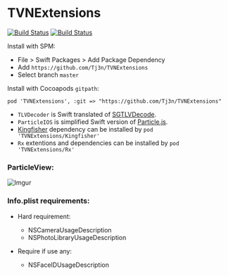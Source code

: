 # TVNExtensions

[![Build Status](https://travis-ci.org/Tj3n/TVNExtensions.svg?branch=master)](https://travis-ci.org/Tj3n/TVNExtensions) [![Build Status](https://app.bitrise.io/app/3a7d4c001cf45fbc/status.svg?token=OXAtX6hOmieUDVVK0qW8Sw&branch=master)](https://app.bitrise.io/app/3a7d4c001cf45fbc)

Install with SPM:
- File > Swift Packages > Add Package Dependency
- Add `https://github.com/Tj3n/TVNExtensions`
- Select branch `master`

Install with Cocoapods `gitpath`:

    pod 'TVNExtensions', :git => "https://github.com/Tj3n/TVNExtensions"
    
- `TLVDecoder` is Swift translated of [SGTLVDecode](https://github.com/saturngod/SGTLVDecode).
- `ParticleIOS` is simplified Swift version of [Particle.js](https://github.com/VincentGarreau/particles.js/).
- [Kingfisher](https://github.com/onevcat/Kingfisher) dependency can be installed by `pod 'TVNExtensions/Kingfisher'`
- `Rx` extentions and dependencies can be installed by `pod 'TVNExtensions/Rx'`

### ParticleView:
![Imgur](https://i.imgur.com/L9ITbQe.gif)

### Info.plist requirements:
- Hard requirement:
    - NSCameraUsageDescription
    - NSPhotoLibraryUsageDescription

- Require if use any:
    - NSFaceIDUsageDescription

